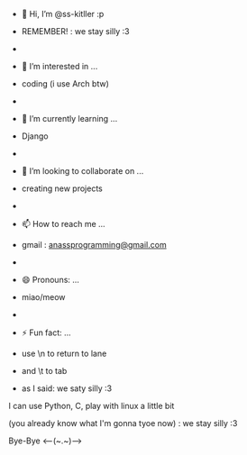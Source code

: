 - 👋 Hi, I’m @ss-kitller :p
- REMEMBER!  :  we stay silly :3

- 
- 👀 I’m interested in ...

- coding (i use Arch btw)
- 
- 🌱 I’m currently learning ...
- Django
- 
- 💞️ I’m looking to collaborate on ...
- creating new projects
- 
- 📫 How to reach me ...

- gmail : anassprogramming@gmail.com
- 
- 😄 Pronouns: ...

- miao/meow

- 
- ⚡ Fun fact: ...

- use \n to return to lane
- and \t to tab
- as I said: we saty silly :3


I can use Python, C, play with linux a little bit



(you already know what I'm gonna tyoe now) : we stay silly :3



Bye-Bye    <--(~.~)-->
